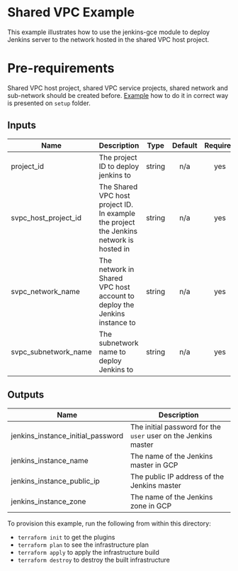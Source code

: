 # Shared VPC Example

This example illustrates how to use the jenkins-gce module to deploy
Jenkins server to the network hosted in the shared VPC host project.

# Pre-requirements
Shared VPC host project, shared VPC service projects, shared network and sub-network should be created before.
[Example](../../test/setup/main.tf) how to do it in correct way is presented on `setup` folder.

<!-- BEGINNING OF PRE-COMMIT-TERRAFORM DOCS HOOK -->
## Inputs

| Name | Description | Type | Default | Required |
|------|-------------|:----:|:-----:|:-----:|
| project\_id | The project ID to deploy jenkins to | string | n/a | yes |
| svpc\_host\_project\_id | The Shared VPC host project ID. In example the project the Jenkins network is hosted in | string | n/a | yes |
| svpc\_network\_name | The network in Shared VPC host account to deploy the Jenkins instance to | string | n/a | yes |
| svpc\_subnetwork\_name | The subnetwork name to deploy Jenkins to | string | n/a | yes |

## Outputs

| Name | Description |
|------|-------------|
| jenkins\_instance\_initial\_password | The initial password for the `user` user on the Jenkins master |
| jenkins\_instance\_name | The name of the Jenkins master in GCP |
| jenkins\_instance\_public\_ip | The public IP address of the Jenkins master |
| jenkins\_instance\_zone | The name of the Jenkins zone in GCP |

<!-- END OF PRE-COMMIT-TERRAFORM DOCS HOOK -->

To provision this example, run the following from within this directory:
- `terraform init` to get the plugins
- `terraform plan` to see the infrastructure plan
- `terraform apply` to apply the infrastructure build
- `terraform destroy` to destroy the built infrastructure
